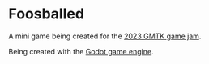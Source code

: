 # Foosballed

A mini game being created for the [2023 GMTK game jam](https://itch.io/jam/gmtk-2023).

Being created with the [Godot game engine](https://godotengine.org/).
